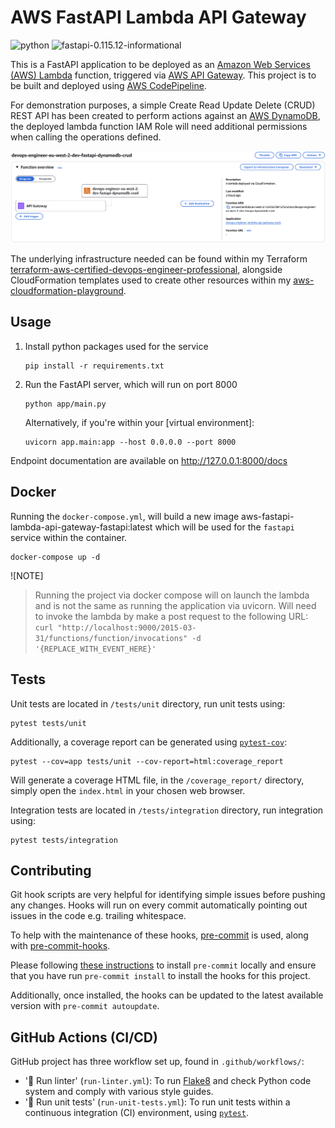 # AWS FastAPI Lambda API Gateway

![python](https://img.shields.io/badge/python-3.11.6-informational)
![fastapi-0.115.12-informational](https://img.shields.io/badge/fastapi-0.115.12-informational)

This is a FastAPI application to be deployed as an [Amazon Web Services (AWS) Lambda](https://docs.aws.amazon.com/lambda/latest/dg/welcome.html) function, triggered
via [AWS API Gateway](https://docs.aws.amazon.com/apigateway/latest/developerguide/welcome.html). This project is to be
built and deployed using [AWS CodePipeline](https://docs.aws.amazon.com/codepipeline/latest/userguide/welcome.html).

For demonstration purposes, a simple Create Read Update Delete (CRUD) REST API has been created to perform actions against
an [AWS DynamoDB](https://docs.aws.amazon.com/amazondynamodb/latest/developerguide/Introduction.html), the deployed lambda function
IAM Role will need additional permissions when calling the operations defined.

![example-diagram-aws-console](/docs/aws-lambda-function-overview.png)

The underlying infrastructure needed can be found within my Terraform [terraform-aws-certified-devops-engineer-professional](https://github.com/kwame-mintah/terraform-aws-certified-devops-engineer-professional),
alongside CloudFormation templates used to create other resources within my [aws-cloudformation-playground](https://github.com/kwame-mintah/aws-cloudformation-playground).

## Usage

1. Install python packages used for the service

    ```console
   pip install -r requirements.txt
    ```
2. Run the FastAPI server, which will run on port 8000

    ```console
   python app/main.py
    ```

   Alternatively, if you're within your [virtual environment]:
   ```console
   uvicorn app.main:app --host 0.0.0.0 --port 8000
   ```
Endpoint documentation are available on http://127.0.0.1:8000/docs

## Docker

Running the `docker-compose.yml`, will build a new image aws-fastapi-lambda-api-gateway-fastapi:latest
which will be used for the `fastapi` service within the container.

```console
docker-compose up -d
```

![NOTE]
> Running the project via docker compose will on launch the lambda and is not the same as running the
> application via uvicorn. Will need to invoke the lambda by make a post request to the following URL:
> `curl "http://localhost:9000/2015-03-31/functions/function/invocations" -d '{REPLACE_WITH_EVENT_HERE}'`

## Tests

Unit tests are located in `/tests/unit` directory, run unit tests using:

```console
pytest tests/unit
```

Additionally, a coverage report can be generated using [`pytest-cov`](https://pypi.org/project/pytest-cov/):

```console
pytest --cov=app tests/unit --cov-report=html:coverage_report
```

Will generate a coverage HTML file, in the `/coverage_report/` directory, simply open the `index.html` in your chosen
web browser.

Integration tests are located in `/tests/integration` directory, run integration using:

```console
pytest tests/integration
```

## Contributing

Git hook scripts are very helpful for identifying simple issues before pushing any changes.
Hooks will run on every commit automatically pointing out issues in the code e.g. trailing whitespace.

To help with the maintenance of these hooks, [pre-commit](https://pre-commit.com/) is used, along
with [pre-commit-hooks](https://pre-commit.com/#adding-pre-commit-plugins-to-your-project).

Please following [these instructions](https://pre-commit.com/#install) to install `pre-commit` locally and ensure that
you have run
`pre-commit install` to install the hooks for this project.

Additionally, once installed, the hooks can be updated to the latest available version with `pre-commit autoupdate`.

## GitHub Actions (CI/CD)

GitHub project has three workflow set up, found in `.github/workflows/`:

- '🧹 Run linter' (`run-linter.yml`): To run [Flake8](https://flake8.pycqa.org/en/latest/) and check Python code system
  and comply with various style guides.
- '🧪 Run unit tests' (`run-unit-tests.yml`): To run unit tests within a continuous integration (CI) environment,
  using [`pytest`](https://docs.pytest.org/en/8.2.x/).
